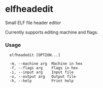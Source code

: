 # elfheadedit
Small ELF file header editor

Currently supports editing machine and flags.

### Usage

```
  elfheadedit [OPTION...]

  -m, --machine arg  Machine in hex
  -f, --flags arg    Flags in hex
  -i, --input arg    Input file
  -o, --output arg   Output file
  -h, --help         Print help
```
